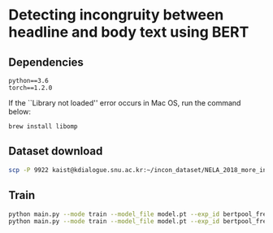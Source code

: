 # Detecting incongruity between headline and body text using BERT

## Dependencies
```
python==3.6
torch==1.2.0
```

If the ``Library not loaded'' error occurs in Mac OS, run the command below:
```
brew install libomp
```

## Dataset download

```bash
scp -P 9922 kaist@kdialogue.snu.ac.kr:~/incon_dataset/NELA_2018_more_info/* data/
```

## Train

```bash
python main.py --mode train --model_file model.pt --exp_id bertpool_freezeFalse
python main.py --mode train --model_file model.pt --exp_id bertpool_freezeTrue --freeze True
```